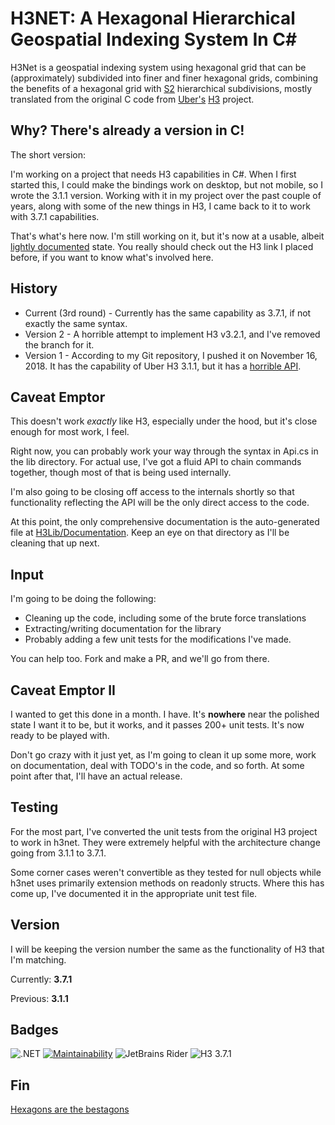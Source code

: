 # H3NET: A Hexagonal Hierarchical Geospatial Indexing System In C# #

H3Net is a geospatial indexing system using hexagonal grid that can
be (approximately) subdivided into finer and finer hexagonal grids,
combining the benefits of a hexagonal grid with
[S2](https://code.google.com/archive/p/s2-geometry-library/)
hierarchical subdivisions, mostly translated from the original C
code from [Uber's](https://github.com/uber)
[H3](https://github.com/uber/h3) project.

## Why? There's already a version in C!

The short version:

I'm working on a project that needs H3 capabilities in C#. When I first started this, I could
make the bindings work on desktop, but not mobile, so I wrote the 3.1.1 version.  Working with
it in my project over the past couple of years, along with some of the new things in H3, I
came back to it to work with 3.7.1 capabilities.

That's what's here now.  I'm still working on it, but it's now at a usable, albeit
[lightly documented](H3Lib/Documentation) state.  You really should check out the
H3 link I placed before, if you want to know what's involved here.

## History
* Current (3rd round) - Currently has the same capability as
  3.7.1, if not exactly the same syntax.
* Version 2 - A horrible attempt to implement H3 v3.2.1, and
  I've removed the branch for it.
* Version 1 - According to my Git repository, I pushed it on
  November 16, 2018.  It has the capability of Uber H3 3.1.1,
  but it has a [horrible API](OldApi.md).

## Caveat Emptor
This doesn't work *exactly* like H3, especially under the hood,
but it's close enough for most work, I feel.

Right now, you can probably work your way through the syntax in
Api.cs in the lib directory.  For actual use, I've got a fluid
API to chain commands together, though most of that is being
used internally.

I'm also going to be closing off access to the internals shortly
so that functionality reflecting the API will be the only direct
access to the code.

At this point, the only comprehensive documentation is the auto-generated
file at [H3Lib/Documentation](H3Lib/Documentation).  Keep an eye on that
directory as I'll be cleaning that up next.

## Input
I'm going to be doing the following:
  * Cleaning up the code, including some of the brute force translations
  * Extracting/writing documentation for the library
  * Probably adding a few unit tests for the modifications I've made.

You can help too.  Fork and make a PR, and we'll go from there.

## Caveat Emptor II
I wanted to get this done in a month.  I have.  It's **nowhere** near
the polished state I want it to be, but it works, and it passes 200+
unit tests.  It's now ready to be played with.

Don't go crazy with it just yet, as I'm going to clean it up some more, 
work on documentation, deal with TODO's in the code, and so forth.  At
some point after that, I'll have an actual release.

## Testing
For the most part, I've converted the unit tests from the original H3
project to work in h3net.  They were extremely helpful with the
architecture change going from 3.1.1 to 3.7.1.

Some corner cases weren't convertible as they tested for null objects
while h3net uses primarily extension methods on readonly structs.
Where this has come up, I've documented it in the appropriate unit test
file.

## Version
I will be keeping the version number the same as the functionality of
H3 that I'm matching.

Currently: **3.7.1**

Previous: **3.1.1**

## Badges
![.NET](https://github.com/RichardVasquez/h3net/workflows/.NET/badge.svg)
[![Maintainability](https://api.codeclimate.com/v1/badges/ed65501f16bda4b50200/maintainability)](https://codeclimate.com/github/RichardVasquez/h3net/maintainability)
![JetBrains Rider](https://img.shields.io/badge/-Rider-blue?style=flat&logo=JetBrains)
![H3 3.7.1](https://img.shields.io/badge/H3-3.7.1-brightgreen)
## Fin
[Hexagons are the bestagons](https://www.youtube.com/watch?v=thOifuHs6eY)
